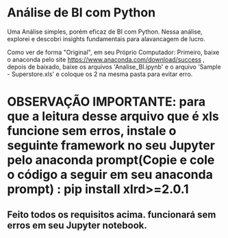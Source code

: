 # Análise de BI com Python
Uma Análise simples, porém eficaz de BI com Python. Nessa análise, explorei e descobri insights fundamentais para alavancagem de lucro.

Como ver de forma "Original", em seu Próprio Computador: Primeiro, baixe o anaconda pelo site https://www.anaconda.com/download/success , 
depois de baixado, baixe os arquivos 'Analise_BI.ipynb' e o arquivo 'Sample - Superstore.xls' e coloque os 2 na mesma pasta para evitar erro.
# OBSERVAÇÃO IMPORTANTE: para que a leitura desse arquivo que é xls funcione sem erros, instale o seguinte framework no seu Jupyter pelo anaconda prompt(Copie e cole o código a seguir em seu anaconda prompt) : pip install xlrd>=2.0.1 

## Feito todos os requisitos acima. funcionará sem erros em seu Jupyter notebook. 

